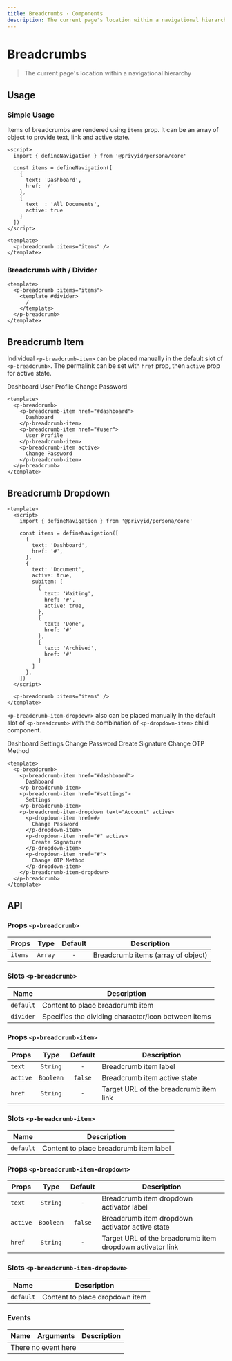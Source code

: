```yaml
---
title: Breadcrumbs · Components
description: The current page's location within a navigational hierarchy
---
```


<script setup>
  import pBreadcrumb from './Breadcrumb.vue'
  import pBreadcrumbItem from './BreadcrumbItem.vue'
  import pBreadcrumbItemDropdown from './BreadcrumbItemDropdown.vue'
  import { defineNavigation } from '.'
  import pDropdownItem from '../dropdown/DropdownItem.vue'
  import PiArrowRight16 from '@privyid/persona-icon/vue/arrow-right/16.vue'

  const items = defineNavigation([
    {
      text: 'Dashboard',
      href: '/'
    },
    {
      text: 'All Documents',
      active: true
    }
  ])

  const itemsB = defineNavigation([
    {
      text: 'Dashboard',
      href: '#',
    },
    {
      text   : 'Document',
      active : true,
      subitem: [
        {
          text  : 'Waiting',
          href  : '#',
          active: true,
        },
        {
          text: 'Done',
          href: '#'
        },
        {
          text: 'Archived',
          href: '#'
        }
      ]
    },
  ])
</script>

# Breadcrumbs

> The current page's location within a navigational hierarchy

## Usage

### Simple Usage

Items of breadcrumbs are rendered using `items` prop. It can be an array of object to provide text, link and active state.

<preview>
  <p-breadcrumb :items="items" />
</preview>

```vue
<script>
  import { defineNavigation } from '@privyid/persona/core'

  const items = defineNavigation([
    {
      text: 'Dashboard',
      href: '/'
    },
    {
      text  : 'All Documents',
      active: true
    }
  ])
</script>

<template>
  <p-breadcrumb :items="items" />
</template>
```

### Breadcrumb with / Divider

<preview>
  <p-breadcrumb :items="items">
    <template #divider>
      /
    </template>
  </p-breadcrumb>
</preview>

```vue
<template>
  <p-breadcrumb :items="items">
    <template #divider>
      /
    </template>
  </p-breadcrumb>
</template>
```

## Breadcrumb Item
Individual `<p-breadcrumb-item>` can be placed manually in the default slot of `<p-breadcrumb>`. The permalink can be set with `href` prop, then `active` prop for active state.

<preview>
  <p-breadcrumb>
    <p-breadcrumb-item href="#dashboard">
      Dashboard
    </p-breadcrumb-item>
    <p-breadcrumb-item href="#user">
      User Profile
    </p-breadcrumb-item>
    <p-breadcrumb-item active>
      Change Password
    </p-breadcrumb-item>
  </p-breadcrumb>
</preview>

```vue
<template>
  <p-breadcrumb>
    <p-breadcrumb-item href="#dashboard">
      Dashboard
    </p-breadcrumb-item>
    <p-breadcrumb-item href="#user">
      User Profile
    </p-breadcrumb-item>
    <p-breadcrumb-item active>
      Change Password
    </p-breadcrumb-item>
  </p-breadcrumb>
</template>
```

## Breadcrumb Dropdown

<preview>
  <p-breadcrumb :items="itemsB" />
</preview>

```vue
<template>
  <script>
    import { defineNavigation } from '@privyid/persona/core'

    const items = defineNavigation([
      {
        text: 'Dashboard',
        href: '#',
      },
      {
        text: 'Document',
        active: true,
        subitem: [
          {
            text: 'Waiting',
            href: '#',
            active: true,
          },
          {
            text: 'Done',
            href: '#'
          },
          {
            text: 'Archived',
            href: '#'
          }
        ]
      },
    ])
  </script>

  <p-breadcrumb :items="items" />
</template>
```

`<p-breadcrumb-item-dropdown>` also can be placed manually in the default slot of `<p-breadcrumb>` with the combination of `<p-dropdown-item>` child component.

<preview>
  <p-breadcrumb>
    <p-breadcrumb-item href="#dashboard">
      Dashboard
    </p-breadcrumb-item>
    <p-breadcrumb-item href="#settings">
      Settings
    </p-breadcrumb-item>
    <p-breadcrumb-item-dropdown text="Account" active>
      <p-dropdown-item href="#">
        Change Password
      </p-dropdown-item>
      <p-dropdown-item href="#" active>
        Create Signature
      </p-dropdown-item>
      <p-dropdown-item href="#">
        Change OTP Method
      </p-dropdown-item>
    </p-breadcrumb-item-dropdown>
  </p-breadcrumb>
</preview>

```vue
<template>
  <p-breadcrumb>
    <p-breadcrumb-item href="#dashboard">
      Dashboard
    </p-breadcrumb-item>
    <p-breadcrumb-item href="#settings">
      Settings
    </p-breadcrumb-item>
    <p-breadcrumb-item-dropdown text="Account" active>
      <p-dropdown-item href=#>
        Change Password
      </p-dropdown-item>
      <p-dropdown-item href="#" active>
        Create Signature
      </p-dropdown-item>
      <p-dropdown-item href="#">
        Change OTP Method
      </p-dropdown-item>
    </p-breadcrumb-item-dropdown>
  </p-breadcrumb>
</template>
```


## API

### Props `<p-breadcrumb>`

| Props   |  Type   | Default | Description                        |
|---------|:-------:|:-------:|------------------------------------|
| `items` | `Array` |   `-`   | Breadcrumb items (array of object) |

### Slots `<p-breadcrumb>`

| Name      | Description                                         |
|-----------|-----------------------------------------------------|
| `default` | Content to place breadcrumb item                    |
| `divider` | Specifies the dividing character/icon between items |

### Props `<p-breadcrumb-item>`

| Props    |   Type    | Default | Description                            |
|----------|:---------:|:-------:|----------------------------------------|
| `text`   | `String`  |   `-`   | Breadcrumb item label                  |
| `active` | `Boolean` | `false` | Breadcrumb item active state           |
| `href`   | `String`  |   `-`   | Target URL of the breadcrumb item link |

### Slots `<p-breadcrumb-item>`

| Name      | Description                            |
|-----------|----------------------------------------|
| `default` | Content to place breadcrumb item label |

### Props `<p-breadcrumb-item-dropdown>`

| Props    |   Type    | Default | Description                                               |
|----------|:---------:|:-------:|-----------------------------------------------------------|
| `text`   | `String`  |   `-`   | Breadcrumb item dropdown activator label                  |
| `active` | `Boolean` | `false` | Breadcrumb item dropdown activator active state           |
| `href`   | `String`  |   `-`   | Target URL of the breadcrumb item dropdown activator link |

### Slots `<p-breadcrumb-item-dropdown>`

| Name      | Description                    |
|-----------|--------------------------------|
| `default` | Content to place dropdown item |

### Events

<table>
  <thead>
    <tr>
      <th>Name</th>
      <th>Arguments</th>
      <th>Description</th>
    </tr>
  </thead>
  <tbody>
    <tr>
      <td colspan="3" class="text-center">There no event here</td>
    </tr>
  </tbody>
</table>
